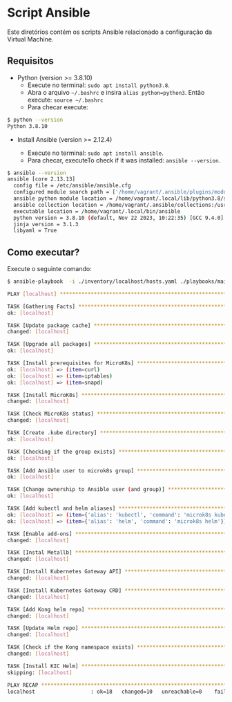 # Script Ansible

Este diretórios contém os scripts Ansible relacionado a configuração da  Virtual Machine.

## Requisitos

- Python (version >= 3.8.10)
  - Execute no terminal: `sudo apt install python3.8`.
  - Abra o arquivo `~/.bashrc` e insira `alias python=python3`. Então execute: `source ~/.bashrc`
  - Para checar execute:

```bash
$ python --version
Python 3.8.10
```

- Install Ansible (version >= 2.12.4)

  - Execute no terminal: `sudo apt install ansible`.  
  - Para checar, executeTo check if it was installed: `ansible --version`.

```bash
$ ansible --version
ansible [core 2.13.13]
  config file = /etc/ansible/ansible.cfg
  configured module search path = ['/home/vagrant/.ansible/plugins/modules', '/usr/share/ansible/plugins/modules']
  ansible python module location = /home/vagrant/.local/lib/python3.8/site-packages/ansible
  ansible collection location = /home/vagrant/.ansible/collections:/usr/share/ansible/collections
  executable location = /home/vagrant/.local/bin/ansible
  python version = 3.8.10 (default, Nov 22 2023, 10:22:35) [GCC 9.4.0]
  jinja version = 3.1.3
  libyaml = True
```

## Como executar?

Execute o seguinte comando:

```bash
$ ansible-playbook  -i ./inventory/localhost/hosts.yaml ./playbooks/main.yaml 

PLAY [localhost] ***************************************************************

TASK [Gathering Facts] *********************************************************
ok: [localhost]

TASK [Update package cache] ****************************************************
changed: [localhost]

TASK [Upgrade all packages] ****************************************************
ok: [localhost]

TASK [Install prerequisites for MicroK8s] **************************************
ok: [localhost] => (item=curl)
ok: [localhost] => (item=iptables)
ok: [localhost] => (item=snapd)

TASK [Install MicroK8s] ********************************************************
changed: [localhost]

TASK [Check MicroK8s status] ***************************************************
changed: [localhost]

TASK [Create .kube directory] **************************************************
ok: [localhost]

TASK [Checking if the group exists] ********************************************
ok: [localhost]

TASK [Add Ansible user to microk8s group] **************************************
ok: [localhost]

TASK [Change ownership to Ansible user (and group)] ****************************
ok: [localhost]

TASK [Add kubectl and helm aliases] ********************************************
ok: [localhost] => (item={'alias': 'kubectl', 'command': 'microk8s kubectl'})
ok: [localhost] => (item={'alias': 'helm', 'command': 'microk8s helm'})

TASK [Enable add-ons] **********************************************************
changed: [localhost]

TASK [Instal Metallb] **********************************************************
changed: [localhost]

TASK [Install Kubernetes Gateway API] ******************************************
changed: [localhost]

TASK [Install Kubernetes Gateway CRD] ******************************************
changed: [localhost]

TASK [Add Kong helm repo] ******************************************************
changed: [localhost]

TASK [Update Helm repo] ********************************************************
changed: [localhost]

TASK [Check if the Kong namespace exists] **************************************
changed: [localhost]

TASK [Install KIC Helm] ********************************************************
skipping: [localhost]

PLAY RECAP *********************************************************************
localhost                  : ok=18   changed=10   unreachable=0    failed=0    skipped=1    rescued=0    ignored=0   

```
